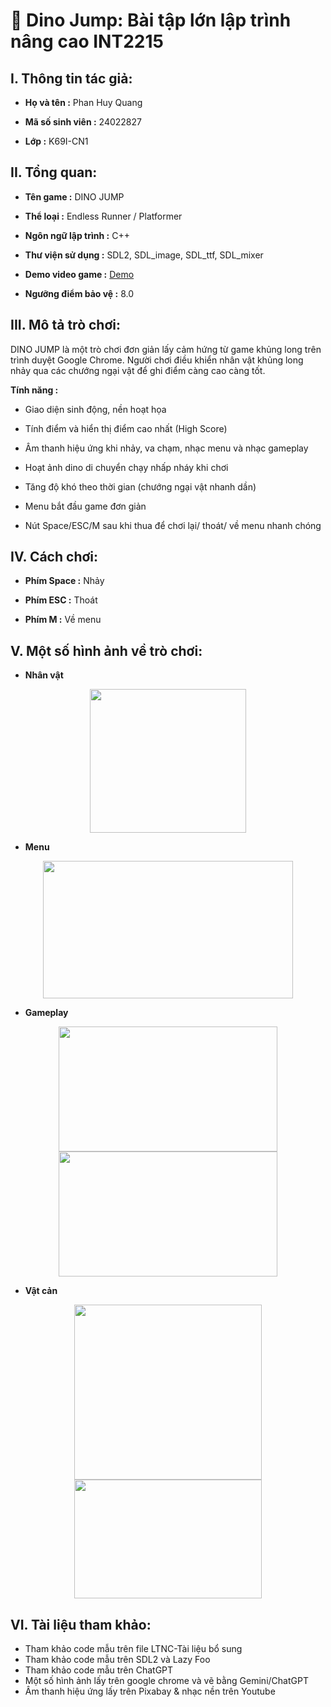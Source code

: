 # 🦖 Dino Jump: Bài tập lớn lập trình nâng cao INT2215

## I. Thông tin tác giả:
- **Họ và tên :** Phan Huy Quang <p>
- **Mã số sinh viên :** 24022827 <p>
- **Lớp :** K69I-CN1 <p>

## II. Tổng quan:
- **Tên game :** DINO JUMP <p>
- **Thể loại :** Endless Runner / Platformer <p>
- **Ngôn ngữ lập trình :** C++ <p>
- **Thư viện sử dụng :** SDL2, SDL_image, SDL_ttf, SDL_mixer <p>
- **Demo video game :** [Demo](https://youtu.be/6HOFsWlO_vA) <p>
- **Ngưỡng điểm bảo vệ :** 8.0 <p>

## III. Mô tả trò chơi:
DINO JUMP là một trò chơi đơn giản lấy cảm hứng từ game khủng long trên trình duyệt Google Chrome. Người chơi điều khiển nhân vật khủng long nhảy qua các chướng ngại vật để ghi điểm càng cao càng tốt. <p>
**Tính năng :** <p>
- Giao diện sinh động, nền hoạt họa <p>
- Tính điểm và hiển thị điểm cao nhất (High Score) <p>
- Âm thanh hiệu ứng khi nhảy, va chạm, nhạc menu và nhạc gameplay <p>
- Hoạt ảnh dino di chuyển chạy nhấp nháy khi chơi <p>
- Tăng độ khó theo thời gian (chướng ngại vật nhanh dần) <p>
- Menu bắt đầu game đơn giản <p>
- Nút Space/ESC/M sau khi thua để chơi lại/ thoát/ về menu nhanh chóng <p>

## IV. Cách chơi:
- **Phím Space :** Nhảy <p>
- **Phím ESC :** Thoát <p>
- **Phím M :** Về menu <p>

## V. Một số hình ảnh về trò chơi:

- **Nhân vật** <p>
<p align="center">
 <img src="https://github.com/user-attachments/assets/ce6804ef-95cf-429d-9bee-baf162fe186d" width="250" height="230"/>
</p>

- **Menu** <p>
<p align="center">
 <img src="https://github.com/user-attachments/assets/b9ad15c1-3a81-4fb7-9c0e-2725b4702251" width="400" height="220"/>
</p>

- **Gameplay** <p>
<p align="center">
 <img src="https://github.com/user-attachments/assets/fe6b8a7a-23cc-4087-9cd5-8b14dbd6b196" width="350" height="200"/>
 <img src="https://github.com/user-attachments/assets/04b43446-f397-493d-84f0-68b8e621596d" width="350" height="200"/>
</p>

- **Vật cản** <p>
<p align="center">
 <img src="https://github.com/user-attachments/assets/3b082ea1-a03f-448f-9a72-a94318add7aa" width="300" height="280"/>
 <img src="https://github.com/user-attachments/assets/62b7044f-5246-49c5-ada6-e615ba63c7f7" width="300" height="190"/>
</p>

## VI. Tài liệu tham khảo:
- Tham khảo code mẫu trên file LTNC-Tài liệu bổ sung
- Tham khảo code mẫu trên SDL2 và Lazy Foo
- Tham khảo code mẫu trên ChatGPT
- Một số hình ảnh lấy trên google chrome và vẽ bằng Gemini/ChatGPT
- Âm thanh hiệu ứng lấy trên Pixabay & nhạc nền trên Youtube
